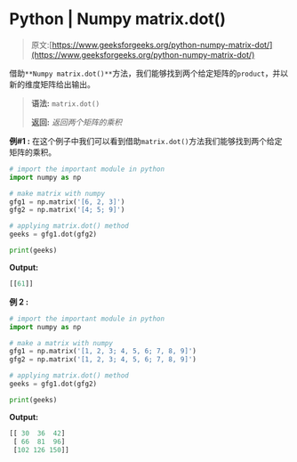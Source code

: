 # Python | Numpy matrix.dot()

> 原文:[https://www.geeksforgeeks.org/python-numpy-matrix-dot/](https://www.geeksforgeeks.org/python-numpy-matrix-dot/)

借助`**Numpy matrix.dot()**`方法，我们能够找到两个给定矩阵的`product`，并以新的维度矩阵给出输出。

> **语法:** `matrix.dot()`
> 
> **返回:** *返回两个矩阵的乘积*

**例#1 :**
在这个例子中我们可以看到借助`matrix.dot()`方法我们能够找到两个给定矩阵的乘积。

```py
# import the important module in python
import numpy as np

# make matrix with numpy
gfg1 = np.matrix('[6, 2, 3]')
gfg2 = np.matrix('[4; 5; 9]')

# applying matrix.dot() method
geeks = gfg1.dot(gfg2)

print(geeks)
```

**Output:**

```py
[[61]]

```

**例 2 :**

```py
# import the important module in python
import numpy as np

# make a matrix with numpy
gfg1 = np.matrix('[1, 2, 3; 4, 5, 6; 7, 8, 9]')
gfg2 = np.matrix('[1, 2, 3; 4, 5, 6; 7, 8, 9]')

# applying matrix.dot() method
geeks = gfg1.dot(gfg2)

print(geeks)
```

**Output:**

```py
[[ 30  36  42]
 [ 66  81  96]
 [102 126 150]]

```